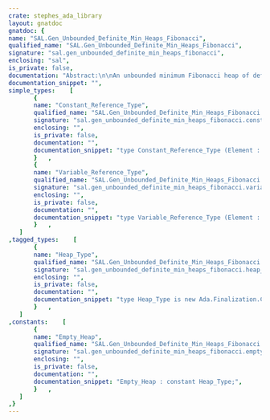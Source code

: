 ```yaml
---
crate: stephes_ada_library
layout: gnatdoc
gnatdoc: {
name: "SAL.Gen_Unbounded_Definite_Min_Heaps_Fibonacci",
qualified_name: "SAL.Gen_Unbounded_Definite_Min_Heaps_Fibonacci",
signature: "sal.gen_unbounded_definite_min_heaps_fibonacci",
enclosing: "sal",
is_private: false,
documentation: "Abstract:\n\nAn unbounded minimum Fibonacci heap of definite non-limited elements.\n\nReferences:\n\n[1] Introduction to Algorithms, Third Edition. Thomas H. Cormen,\nCharles E. Leiserson, Ronald L. Rivest, Clifford Stein. Chapter 19.\n\nCopyright (C) 2017 - 2022 Free Software Foundation, Inc.\n\nThis library is free software;  you can redistribute it and/or modify it\nunder terms of the  GNU General Public License  as published by the Free\nSoftware  Foundation;  either version 3,  or (at your  option) any later\nversion. This library is distributed in the hope that it will be useful,\nbut WITHOUT ANY WARRANTY;  without even the implied warranty of MERCHAN-\nTABILITY or FITNESS FOR A PARTICULAR PURPOSE.\n\nAs a special exception under Section 7 of GPL version 3, you are granted\nadditional permissions described in the GCC Runtime Library Exception,\nversion 3.1, as published by the Free Software Foundation.\n\n@formal Element_Type\n@formal Key_Type\n@formal Key\n@formal Set_Key\n@formal \"<\"",
documentation_snippet: "",
simple_types:    [
       {
       name: "Constant_Reference_Type",
       qualified_name: "SAL.Gen_Unbounded_Definite_Min_Heaps_Fibonacci.Constant_Reference_Type",
       signature: "sal.gen_unbounded_definite_min_heaps_fibonacci.constant_reference_type",
       enclosing: "",
       is_private: false,
       documentation: "",
       documentation_snippet: "type Constant_Reference_Type (Element : not null access constant Element_Type) is private with\n  Implicit_Dereference => Element;",
       }   ,
       {
       name: "Variable_Reference_Type",
       qualified_name: "SAL.Gen_Unbounded_Definite_Min_Heaps_Fibonacci.Variable_Reference_Type",
       signature: "sal.gen_unbounded_definite_min_heaps_fibonacci.variable_reference_type",
       enclosing: "",
       is_private: false,
       documentation: "",
       documentation_snippet: "type Variable_Reference_Type (Element : not null access Element_Type) is private with\n  Implicit_Dereference => Element;",
       }   ,
   ]
,tagged_types:    [
       {
       name: "Heap_Type",
       qualified_name: "SAL.Gen_Unbounded_Definite_Min_Heaps_Fibonacci.Heap_Type",
       signature: "sal.gen_unbounded_definite_min_heaps_fibonacci.heap_type",
       enclosing: "",
       is_private: false,
       documentation: "",
       documentation_snippet: "type Heap_Type is new Ada.Finalization.Controlled with private;",
       }   ,
   ]
,constants:    [
       {
       name: "Empty_Heap",
       qualified_name: "SAL.Gen_Unbounded_Definite_Min_Heaps_Fibonacci.Empty_Heap",
       signature: "sal.gen_unbounded_definite_min_heaps_fibonacci.empty_heap",
       enclosing: "",
       is_private: false,
       documentation: "",
       documentation_snippet: "Empty_Heap : constant Heap_Type;",
       }   ,
   ]
,}
---
```

